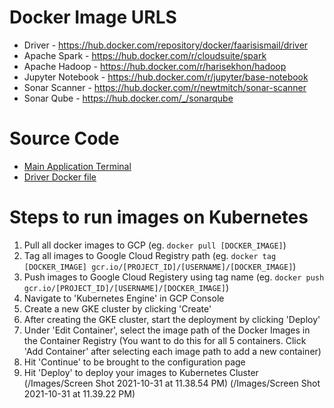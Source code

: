 # Docker Image URLS

* Driver - https://hub.docker.com/repository/docker/faarisismail/driver
* Apache Spark - https://hub.docker.com/r/cloudsuite/spark
* Apache Hadoop - https://hub.docker.com/r/harisekhon/hadoop
* Jupyter Notebook - https://hub.docker.com/r/jupyter/base-notebook
* Sonar Scanner - https://hub.docker.com/r/newtmitch/sonar-scanner
* Sonar Qube - https://hub.docker.com/_/sonarqube

# Source Code
* [Main Application Terminal](./driver/driver.py)
* [Driver Docker file](./driver/Dockerfile)

# Steps to run images on Kubernetes

1. Pull all docker images to GCP
   (eg. `docker pull [DOCKER_IMAGE]`)
2. Tag all images to Google Cloud Registry path
    (eg. `docker tag [DOCKER_IMAGE] gcr.io/[PROJECT_ID]/[USERNAME]/[DOCKER_IMAGE]`)
3. Push images to Google Cloud Registery using tag name
    (eg. `docker push gcr.io/[PROJECT_ID]/[USERNAME]/[DOCKER_IMAGE]`)
4. Navigate to 'Kubernetes Engine' in GCP Console
5. Create a new GKE cluster by clicking 'Create'
6. After creating the GKE cluster, start the deployment by clicking 'Deploy'
7. Under 'Edit Container', select the image path of the Docker Images in the Container Registry
   (You want to do this for all 5 containers. Click 'Add Container' after selecting each image path to add a new container)
8. Hit 'Continue' to be brought to the configuration page
9. Hit 'Deploy' to deploy your images to Kubernetes Cluster
(/Images/Screen Shot 2021-10-31 at 11.38.54 PM)
(/Images/Screen Shot 2021-10-31 at 11.39.22 PM)
